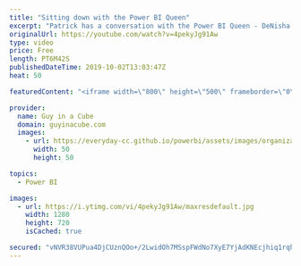 ```yaml
---
title: "Sitting down with the Power BI Queen"
excerpt: "Patrick has a conversation with the Power BI Queen - DeNisha Malone. This explores community, presenting, and how to get started with Power BI.  Connect with the Power BI Queen: Twitter: https://twitter.com/thepowerbiqueen Facebook: https://www.facebook.com/thepowerbiqueen/ Website: https://www.denisham.com/"
originalUrl: https://youtube.com/watch?v=4pekyJg91Aw
type: video
price: Free
length: PT6M42S
publishedDateTime: 2019-10-02T13:03:47Z
heat: 50

featuredContent: "<iframe width=\"800\" height=\"500\" frameborder=\"0\" src=\"https://www.youtube.com/embed/4pekyJg91Aw\" allow=\"accelerometer; autoplay; encrypted-media; gyroscope; picture-in-picture\" allowfullscreen></iframe>"

provider:
  name: Guy in a Cube
  domain: guyinacube.com
  images:
    - url: https://everyday-cc.github.io/powerbi/assets/images/organizations/guyinacube.com-50x50.jpg
      width: 50
      height: 50

topics:
  - Power BI

images:
  - url: https://i.ytimg.com/vi/4pekyJg91Aw/maxresdefault.jpg
    width: 1280
    height: 720
    isCached: true

secured: "vNVR38VUPua4DjCUznQOo+/2LwidOh7MSspFWdNo7XyE7YjAdKNEcjhiq1rqh+foFalzjjo5ABHLxTgoJQOEG47Ijp93fbrsZplShf2/726XtqJSJpNssC+aQgQfGCsCsO3xAlaXS6afggUok7lDSQ185QGLWt7d21kJLRcKWVcYO8gjeDO4JkpTXZ0U0jN+/SjvtELzb4aKge0w/wrh/5dbhRMdKt68sETYXcJY/7UZZk4XJnTe9ildAOwdNqo8aOw0Q2J9ibJID+0S3ouVJPwsWqXIDqImXPv777I7fC9m0N/1ukbqtP/sMmOEiv+7spZj86JRcT1/Kg/yEGZ0KpAyg1IWyzAG2C0V8j1Cr1iPgN3RFMnDf5nhiMl5vpgHfomzzucCqoXHIxb9NPyc6MCAOdLeYlwAUXA78wu13wM=;/yPIMszQupFAcs2i3P0vGw=="
---
```


